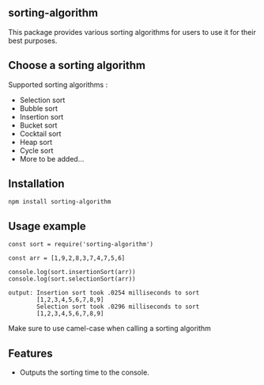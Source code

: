 ## sorting-algorithm
This package provides various sorting algorithms for users to use it for their best purposes.

## Choose a sorting algorithm 
Supported sorting algorithms :  
- Selection sort
- Bubble sort
- Insertion sort
- Bucket sort
- Cocktail sort
- Heap sort
- Cycle sort
- More to be added...

## Installation
``` 
npm install sorting-algorithm
```

## Usage example
```
const sort = require('sorting-algorithm')

const arr = [1,9,2,8,3,7,4,7,5,6]

console.log(sort.insertionSort(arr))
console.log(sort.selectionSort(arr))

output: Insertion sort took .0254 milliseconds to sort
        [1,2,3,4,5,6,7,8,9]
        Selection sort took .0296 milliseconds to sort
        [1,2,3,4,5,6,7,8,9]
```
Make sure to use camel-case when calling a sorting algorithm

## Features
+ Outputs the sorting time to the console. 
